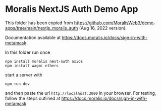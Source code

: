 
# Moralis NextJS Auth Demo App

This folder has been copied from https://github.com/MoralisWeb3/demo-apps/tree/main/nextjs_moralis_auth (Aug 16, 2022 version).

Documentation available at https://docs.moralis.io/docs/sign-in-with-metamask

In this folder run once

```
npm install moralis next-auth axios
npm install wagmi ethers
```

start a server with

```
npm run dev
```

and then paste the url `http://localhost:3000` in your browser. For testing, follow the steps outlined at https://docs.moralis.io/docs/sign-in-with-metamask